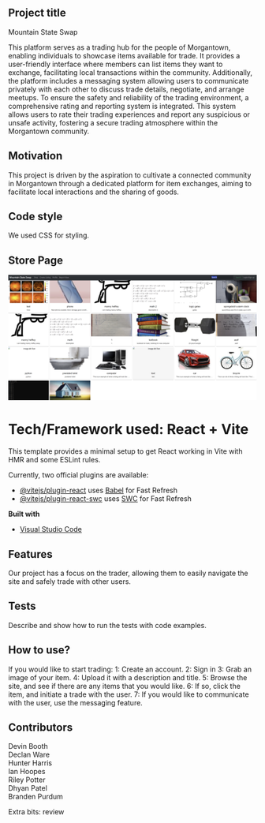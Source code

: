 
## Project title
Mountain State Swap

This platform serves as a trading hub for the people of Morgantown, enabling individuals to showcase items available for trade. It provides a user-friendly interface where members can list items they want to exchange, facilitating local transactions within the community. Additionally, the platform includes a messaging system allowing users to communicate privately with each other to discuss trade details, negotiate, and arrange meetups. To ensure the safety and reliability of the trading environment, a comprehensive rating and reporting system is integrated. This system allows users to rate their trading experiences and report any suspicious or unsafe activity, fostering a secure trading atmosphere within the Morgantown community.

## Motivation
This project is driven by the aspiration to cultivate a connected community in Morgantown through a dedicated platform for item exchanges, aiming to facilitate local interactions and the sharing of goods.

## Code style
We used CSS for styling. 
 
## Store Page
![screenshot of store](./sc.PNG "Store Page")
   
# Tech/Framework used: React + Vite

This template provides a minimal setup to get React working in Vite with HMR and some ESLint rules.

Currently, two official plugins are available:

- [@vitejs/plugin-react](https://github.com/vitejs/vite-plugin-react/blob/main/packages/plugin-react/README.md) uses [Babel](https://babeljs.io/) for Fast Refresh
- [@vitejs/plugin-react-swc](https://github.com/vitejs/vite-plugin-react-swc) uses [SWC](https://swc.rs/) for Fast Refresh

<b>Built with</b>
- [Visual Studio Code](https://https://code.visualstudio.com/download)

## Features
Our project has a focus on the trader, allowing them to easily navigate the site and safely trade with other users. 

## Tests
Describe and show how to run the tests with code examples.

## How to use?
If you would like to start trading: 
1: Create an account. 
2: Sign in
3: Grab an image of your item. 
4: Upload it with a description and title. 
5: Browse the site, and see if there are any items that you would like. 
6: If so, click the item, and initiate a trade with the user. 
7: If you would like to communicate with the user, use the messaging feature. 

## Contributors
Devin Booth  
Declan Ware  
Hunter Harris   
Ian Hoopes  
Riley Potter  
Dhyan Patel   
Branden Purdum  

Extra bits: review
